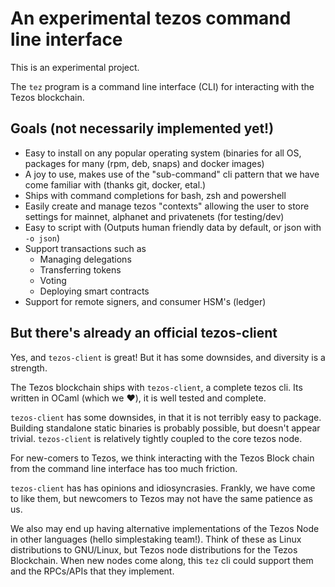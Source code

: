 # An experimental tezos command line interface

This is an experimental project.

The `tez` program is a command line interface (CLI) for interacting with the Tezos blockchain.

## Goals (not necessarily implemented yet!)

* Easy to install on any popular operating system (binaries for all OS, packages for many (rpm, deb, snaps) and docker images)
* A joy to use, makes use of the "sub-command" cli pattern that we have come familiar with (thanks git, docker, etal.)
* Ships with command completions for bash, zsh and powershell
* Easily create and manage tezos "contexts" allowing the user to store settings for mainnet, alphanet and privatenets (for testing/dev)
* Easy to script with (Outputs human friendly data by default, or json with `-o json`)
* Support transactions such as
  * Managing delegations
  * Transferring tokens
  * Voting
  * Deploying smart contracts
* Support for remote signers, and consumer HSM's (ledger)

## But there's already an official tezos-client

Yes, and `tezos-client` is great! But it has some downsides, and diversity is a strength.

The Tezos blockchain ships with `tezos-client`, a complete tezos cli. Its written in OCaml (which we ❤️), it is well tested and complete.

`tezos-client` has some downsides, in that it is not terribly easy to package. Building standalone static binaries is probably possible, but doesn't appear trivial. `tezos-client` is relatively tightly coupled to the core tezos node.

For new-comers to Tezos, we think interacting with the Tezos Block chain from the command line interface has too much friction.

`tezos-client` has has opinions and idiosyncrasies. Frankly, we have come to like them, but newcomers to Tezos may not have the same patience as us.

We also may end up having alternative implementations of the Tezos Node in other languages (hello simplestaking team!). Think of these as Linux distributions to GNU/Linux, but Tezos node distributions for the Tezos Blockchain. When new nodes come along, this `tez` cli could support them and the RPCs/APIs that they implement.
